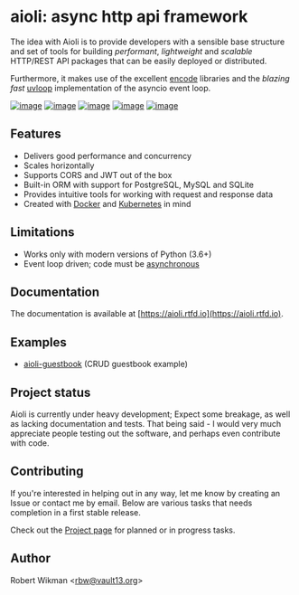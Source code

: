 aioli: async http api framework
=== 


The idea with Aioli is to provide developers with a sensible base structure and set of tools for 
building *performant*, *lightweight* and *scalable* HTTP/REST API packages that can
be easily deployed or distributed.

Furthermore, it makes use of the excellent [encode](https://github.com/encode) libraries and the *blazing fast* [uvloop](https://github.com/MagicStack/uvloop) implementation of the asyncio event loop.


[![image](https://img.shields.io/github/license/rbw/aioli.svg?style=flat-square)](https://raw.githubusercontent.com/rbw/aioli/master/LICENSE)
[![image](https://img.shields.io/pypi/v/aioli.svg?style=flat-square)](https://pypi.org/project/aioli)
[![image](https://img.shields.io/travis/rbw/aioli.svg?style=flat-square)](https://travis-ci.org/rbw/aioli)
[![image](https://img.shields.io/codecov/c/github/rbw/aioli.svg?style=flat-square)](https://codecov.io/gh/rbw/aioli)
[![image](https://img.shields.io/pypi/pyversions/aioli.svg?style=flat-square)](https://pypi.org/project/aioli/)


Features
---

- Delivers good performance and concurrency
- Scales horizontally
- Supports CORS and JWT out of the box
- Built-in ORM with support for PostgreSQL, MySQL and SQLite
- Provides intuitive tools for working with request and response data
- Created with [Docker](https://www.docker.com) and [Kubernetes](https://kubernetes.io) in mind


Limitations
---

- Works only with modern versions of Python (3.6+)
- Event loop driven; code must be [asynchronous](https://docs.python.org/3/library/asyncio.html)



Documentation
---

The documentation is available at [https://aioli.rtfd.io](https://aioli.rtfd.io). 


Examples
---

- [aioli-guestbook](https://github.com/rbw/aioli-guestbook) (CRUD guestbook example)


Project status
---

Aioli is currently under heavy development; Expect some breakage, as well as lacking documentation and tests.
That being said - I would very much appreciate people testing out the software, and perhaps even contribute with code.


Contributing
---

If you're interested in helping out in any way, let me know by creating an Issue or contact me by email.
Below are various tasks that needs completion in a first stable release. 

Check out the [Project page](https://github.com/rbw/aioli/projects/2) for planned or in progress tasks.

Author
---
Robert Wikman \<rbw@vault13.org\>
